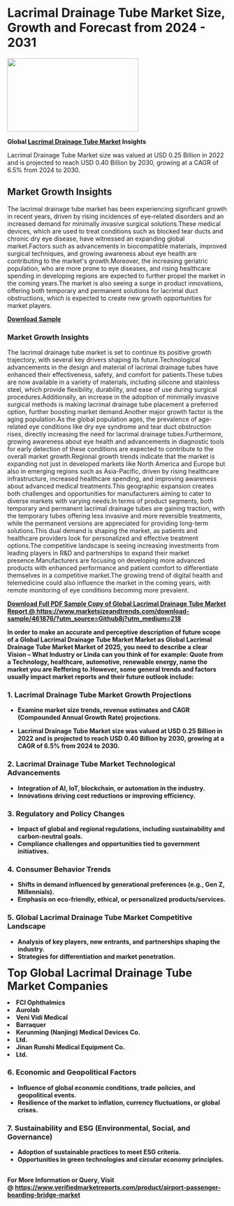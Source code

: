 <H1>Lacrimal Drainage Tube Market Size, Growth and Forecast from 2024 - 2031</H1><img class="aligncenter size-medium wp-image-584254" src="https://thirdeyenews.in/wp-content/uploads/2024/09/Global-Market-Research-300x168.jpeg" alt="" width="300" height="168" /><p><strong>Global&nbsp;<a href="https://www.marketsizeandtrends.com/download-sample/461876/?utm_source=Github8j?utm_medium=218">Lacrimal Drainage Tube Market</a> Insights</strong></p><p>Lacrimal Drainage Tube Market size was valued at USD 0.25 Billion in 2022 and is projected to reach USD 0.40 Billion by 2030, growing at a CAGR of 6.5% from 2024 to 2030.</p><p><h2>Market Growth Insights</h2> <p>The lacrimal drainage tube market has been experiencing significant growth in recent years, driven by rising incidences of eye-related disorders and an increased demand for minimally invasive surgical solutions.These medical devices, which are used to treat conditions such as blocked tear ducts and chronic dry eye disease, have witnessed an expanding global market.Factors such as advancements in biocompatible materials, improved surgical techniques, and growing awareness about eye health are contributing to the market's growth.Moreover, the increasing geriatric population, who are more prone to eye diseases, and rising healthcare spending in developing regions are expected to further propel the market in the coming years.The market is also seeing a surge in product innovations, offering both temporary and permanent solutions for lacrimal duct obstructions, which is expected to create new growth opportunities for market players.</p> <p><strong><a href="#">Download Sample</a></strong></p> <h3>Market Growth Insights</h3> <p>The lacrimal drainage tube market is set to continue its positive growth trajectory, with several key drivers shaping its future.Technological advancements in the design and material of lacrimal drainage tubes have enhanced their effectiveness, safety, and comfort for patients.These tubes are now available in a variety of materials, including silicone and stainless steel, which provide flexibility, durability, and ease of use during surgical procedures.Additionally, an increase in the adoption of minimally invasive surgical methods is making lacrimal drainage tube placement a preferred option, further boosting market demand.Another major growth factor is the aging population.As the global population ages, the prevalence of age-related eye conditions like dry eye syndrome and tear duct obstruction rises, directly increasing the need for lacrimal drainage tubes.Furthermore, growing awareness about eye health and advancements in diagnostic tools for early detection of these conditions are expected to contribute to the overall market growth.Regional growth trends indicate that the market is expanding not just in developed markets like North America and Europe but also in emerging regions such as Asia-Pacific, driven by rising healthcare infrastructure, increased healthcare spending, and improving awareness about advanced medical treatments.This geographic expansion creates both challenges and opportunities for manufacturers aiming to cater to diverse markets with varying needs.In terms of product segments, both temporary and permanent lacrimal drainage tubes are gaining traction, with the temporary tubes offering less invasive and more reversible treatments, while the permanent versions are appreciated for providing long-term solutions.This dual demand is shaping the market, as patients and healthcare providers look for personalized and effective treatment options.The competitive landscape is seeing increasing investments from leading players in R&D and partnerships to expand their market presence.Manufacturers are focusing on developing more advanced products with enhanced performance and patient comfort to differentiate themselves in a competitive market.The growing trend of digital health and telemedicine could also influence the market in the coming years, with remote monitoring of eye conditions becoming more prevalent.</p> <p><strong><a href="#"></p><p><span class=""><strong>Download Full PDF Sample Copy of Global Lacrimal Drainage Tube Market Report</strong> @ <a href="https://www.marketsizeandtrends.com/download-sample/461876/?utm_source=Github8j?utm_medium=218" target="_blank">https://www.marketsizeandtrends.com/download-sample/461876/?utm_source=Github8j?utm_medium=218</a></span></p><p>In order to make an accurate and perceptive description of future scope of a Global&nbsp;Lacrimal Drainage Tube Market Market as Global&nbsp;Lacrimal Drainage Tube Market Market of 2025, you need to describe a clear Vision &ndash; What Industry or Linda can you think of for example: Quote from a Technology, healthcare, automotive, renewable energy, name the market you are Reffering to.However, some general trends and factors usually impact market reports and their future outlook include:</p><h3>1.&nbsp;<strong>Lacrimal Drainage Tube Market Growth Projections</strong></h3><ul><li>Examine market size trends, revenue estimates and CAGR (Compounded Annual Growth Rate) projections.</li><li><p>Lacrimal Drainage Tube Market size was valued at USD 0.25 Billion in 2022 and is projected to reach USD 0.40 Billion by 2030, growing at a CAGR of 6.5% from 2024 to 2030.</p></li></ul><h3>2.&nbsp;<strong>Lacrimal Drainage Tube Market Technological Advancements</strong></h3><ul><li>Integration of AI, IoT, blockchain, or automation in the industry.</li><li>Innovations driving cost reductions or improving efficiency.</li></ul><h3>3.&nbsp;<strong>Regulatory and Policy Changes</strong></h3><ul><li>Impact of global and regional regulations, including sustainability and carbon-neutral goals.</li><li>Compliance challenges and opportunities tied to government initiatives.</li></ul><h3>4.&nbsp;<strong>Consumer Behavior Trends</strong></h3><ul><li>Shifts in demand influenced by generational preferences (e.g., Gen Z, Millennials).</li><li>Emphasis on eco-friendly, ethical, or personalized products/services.</li></ul><h3>5.&nbsp;<strong>Global Lacrimal Drainage Tube Market Competitive Landscape</strong></h3><ul><li>Analysis of key players, new entrants, and partnerships shaping the industry.</li><li>Strategies for differentiation and market penetration.</li></ul><p data-pm-slice="1 1 []"><span style="color: inherit; font-family: inherit; font-size: 25px;">Top Global Lacrimal Drainage Tube Market Companies</span></p><div class="" data-test-id=""><p><li>FCI Ophthalmics</li><li> Aurolab</li><li> Veni Vidi Medical</li><li> Barraquer</li><li> Kerunming (Nanjing) Medical Devices Co.</li><li> Ltd.</li><li> Jinan Runshi Medical Equipment Co.</li><li> Ltd.</li></p></div><h3>6.&nbsp;<strong>Economic and Geopolitical Factors</strong></h3><ul><li>Influence of global economic conditions, trade policies, and geopolitical events.</li><li>Resilience of the market to inflation, currency fluctuations, or global crises.</li></ul><h3>7.&nbsp;<strong>Sustainability and ESG (Environmental, Social, and Governance)</strong></h3><ul><li>Adoption of sustainable practices to meet ESG criteria.</li><li>Opportunities in green technologies and circular economy principles.</li></ul><h2><strong style="font-size: 14px;">For More Information or Query, Visit @&nbsp;</strong><a style="background-color: #ffffff; font-size: 14px;" href="https://www.marketsizeandtrends.com/report/lacrimal-drainage-tube-market/" target="_blank">https://www.verifiedmarketreports.com/product/airport-passenger-boarding-bridge-market</a></h2>